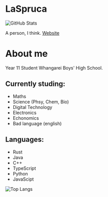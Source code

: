 # LaSpruca
![GitHub Stats](https://github-readme-stats.vercel.app/api?username=laspruca&show_icons=true)

A person, I think.
[Website](https://laspruca.nz)

# About me
Year 11 Student Whangarei Boys' High School.
## Currently studing:
- Maths
- Science (Phsy, Chem, Bio)
- Digital Technology
- Electronics
- Echonomics
- Bad language (english)
## Languages:
- Rust
- Java
- C++
- TypeScript
- Python
- JavaScipt


![Top Langs](https://github-readme-stats.vercel.app/api/top-langs/?username=laspruca&langs_count=10&layout=compact)
